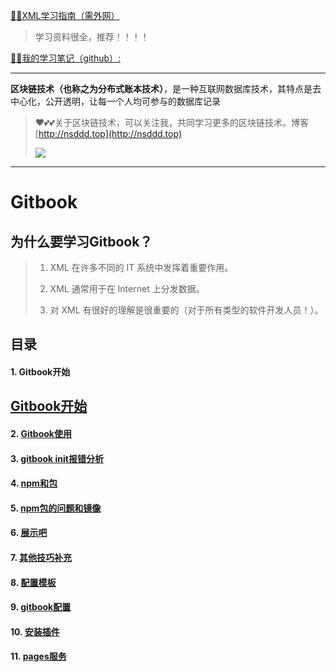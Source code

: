 [😶‍🌫️XML学习指南（需外网）](https://www.w3schools.com/xml/default.asp)

>   学习资料很全，推荐！！！！

[😶‍🌫️我的学习笔记（github）:](https://github.com/3293172751/golang-rearn)

---

**区块链技术（也称之为分布式账本技术）**，是一种互联网数据库技术，其特点是去中心化，公开透明，让每一个人均可参与的数据库记录

>   ❤️💕💕关于区块链技术，可以关注我，共同学习更多的区块链技术。博客[http://nsddd.top](http://nsddd.top)
>
>   <a href="https://wakatime.com/@3293172751/projects/hngzsvjxqc?start=2022-03-30&end=2022-04-05" title="我的区块链代码时长"> <img src="https://wakatime.com/badge/user/c445b3c6-a2bc-43a2-a24a-0828a17244b4/project/79cf7f10-4f61-42b7-92a8-dfc71cb99f4c.svg"> </a>

---

# Gitbook

## 为什么要学习Gitbook？

> 1. XML 在许多不同的 IT 系统中发挥着重要作用。
>
> 2. XML 通常用于在 Internet 上分发数据。
>
> 3. 对 XML 有很好的理解是很重要的（对于所有类型的软件开发人员！）。

## 目录

#### 1. Gitbook开始

## [Gitbook开始](markdown/1.md)

#### 2. [Gitbook使用](markdown/2.md)

#### 3. [gitbook init报错分析](markdown/3.md)

#### 4. [npm和包](markdown/4.md)

#### 5. [npm包的问题和镜像](markdown/5.md)

#### 6. [展示吧](markdown/6.md)

#### 7. [其他技巧补充](markdown/7.md)

#### 8. [配置模板](markdown/8.md)

#### 9. [gitbook配置](markdown/9.md)

#### 10. [安装插件](markdown/10.md)

#### 11. [pages服务](markdown/11.md)